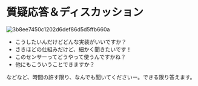 # 質疑応答＆ディスカッション

![3b8ee7450c1202d6def86d5d5ffb660a](https://i.gyazo.com/3b8ee7450c1202d6def86d5d5ffb660a.png)

- こうしたいんだけどどんな実装がいいですか？
- さきほどの仕組みだけど、細かく聞きたいです！
- このセンサーってどうやって使うんですかね？
- 他にもこういうことできますか？

などなど、時間の許す限り、なんでも聞いてくださいー。できる限り答えます。